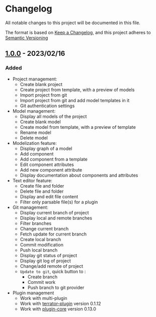 # Changelog

All notable changes to this project will be documented in this file.

The format is based on [Keep a Changelog](https://keepachangelog.com/en/1.0.0/),
and this project adheres to [Semantic Versioning](https://semver.org/spec/v2.0.0.html)

## [1.0.0] - 2023/02/16

### Added

* Project management:
  * Create blank project
  * Create project from template, with a preview of models
  * Import project from git
  * Import project from git and add model templates in it
  * Git authentication settings
* Model management:
  * Display all models of the project
  * Create blank model
  * Create model from template, with a preview of template
  * Rename model
  * Delete model
* Modelization feature:
  * Display graph of a model
  * Add component
  * Add component from a template
  * Edit component attributes
  * Add new component attribute
  * Display documentation about components and attributes
* Text editor feature:
  * Create file and folder
  * Delete file and folder
  * Display and edit file content
  * Filter only parsable file(s) for a plugin
* Git management:
  * Display current branch of project
  * Display local and remote branches
  * Filter branches
  * Change current branch
  * Fetch update for current branch
  * Create local branch
  * Commit modification
  * Push local branch
  * Display git status of project
  * Display git log of project
  * Change/add remote of project
  * `Update to git`, quick button to :
    - Create branch
    - Commit work
    - Push branch to git provider
* Plugin management
  * Work with multi-plugin
  * Work with [terrator-plugin](https://github.com/ditrit/terrator-plugin/tree/0.1.12) version 0.1.12
  * Work with [plugin-core](https://github.com/ditrit/leto-modelizer-plugin-core/tree/0.13.0) version 0.13.0

[1.0.0]: https://github.com/ditrit/leto-modelizer/blob/main/changelog.md#1.0.0
